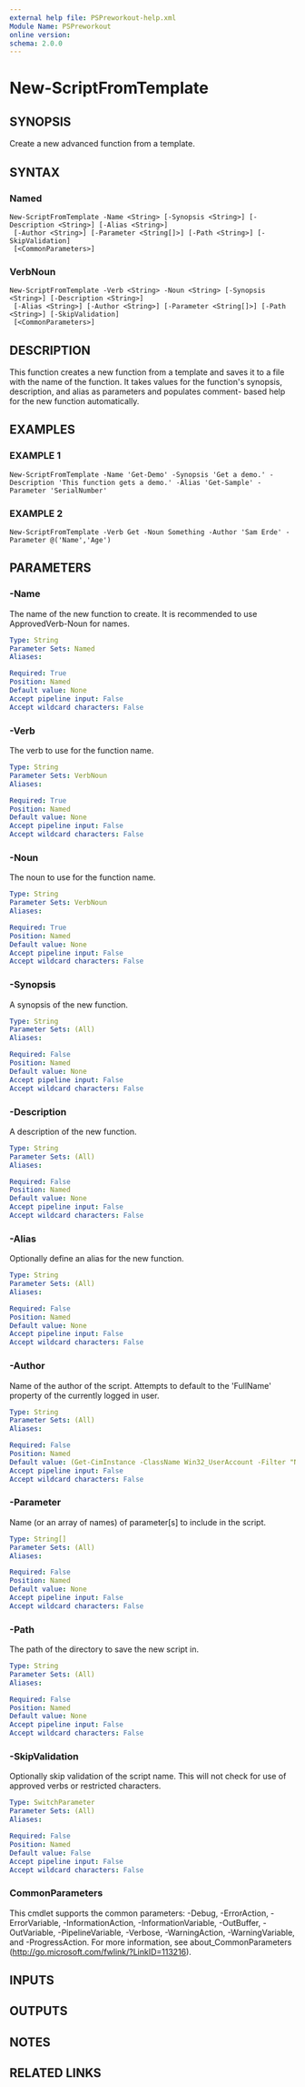 ```yaml
---
external help file: PSPreworkout-help.xml
Module Name: PSPreworkout
online version:
schema: 2.0.0
---
```


# New-ScriptFromTemplate

## SYNOPSIS
Create a new advanced function from a template.

## SYNTAX

### Named
```
New-ScriptFromTemplate -Name <String> [-Synopsis <String>] [-Description <String>] [-Alias <String>]
 [-Author <String>] [-Parameter <String[]>] [-Path <String>] [-SkipValidation]
 [<CommonParameters>]
```

### VerbNoun
```
New-ScriptFromTemplate -Verb <String> -Noun <String> [-Synopsis <String>] [-Description <String>]
 [-Alias <String>] [-Author <String>] [-Parameter <String[]>] [-Path <String>] [-SkipValidation]
 [<CommonParameters>]
```

## DESCRIPTION
This function creates a new function from a template and saves it to a file with the name of the function.
It takes values for the function's synopsis, description, and alias as parameters and populates comment-
based help for the new function automatically.

## EXAMPLES

### EXAMPLE 1
```
New-ScriptFromTemplate -Name 'Get-Demo' -Synopsis 'Get a demo.' -Description 'This function gets a demo.' -Alias 'Get-Sample' -Parameter 'SerialNumber'
```

### EXAMPLE 2
```
New-ScriptFromTemplate -Verb Get -Noun Something -Author 'Sam Erde' -Parameter @('Name','Age')
```

## PARAMETERS

### -Name
The name of the new function to create.
It is recommended to use ApprovedVerb-Noun for names.

```yaml
Type: String
Parameter Sets: Named
Aliases:

Required: True
Position: Named
Default value: None
Accept pipeline input: False
Accept wildcard characters: False
```

### -Verb
The verb to use for the function name.

```yaml
Type: String
Parameter Sets: VerbNoun
Aliases:

Required: True
Position: Named
Default value: None
Accept pipeline input: False
Accept wildcard characters: False
```

### -Noun
The noun to use for the function name.

```yaml
Type: String
Parameter Sets: VerbNoun
Aliases:

Required: True
Position: Named
Default value: None
Accept pipeline input: False
Accept wildcard characters: False
```

### -Synopsis
A synopsis of the new function.

```yaml
Type: String
Parameter Sets: (All)
Aliases:

Required: False
Position: Named
Default value: None
Accept pipeline input: False
Accept wildcard characters: False
```

### -Description
A description of the new function.

```yaml
Type: String
Parameter Sets: (All)
Aliases:

Required: False
Position: Named
Default value: None
Accept pipeline input: False
Accept wildcard characters: False
```

### -Alias
Optionally define an alias for the new function.

```yaml
Type: String
Parameter Sets: (All)
Aliases:

Required: False
Position: Named
Default value: None
Accept pipeline input: False
Accept wildcard characters: False
```

### -Author
Name of the author of the script.
Attempts to default to the 'FullName' property of the currently logged in user.

```yaml
Type: String
Parameter Sets: (All)
Aliases:

Required: False
Position: Named
Default value: (Get-CimInstance -ClassName Win32_UserAccount -Filter "Name = `'$([System.Security.Principal.WindowsIdentity]::GetCurrent().Name.Split('\')[1])`'").FullName
Accept pipeline input: False
Accept wildcard characters: False
```

### -Parameter
Name (or an array of names) of parameter\[s\] to include in the script.

```yaml
Type: String[]
Parameter Sets: (All)
Aliases:

Required: False
Position: Named
Default value: None
Accept pipeline input: False
Accept wildcard characters: False
```

### -Path
The path of the directory to save the new script in.

```yaml
Type: String
Parameter Sets: (All)
Aliases:

Required: False
Position: Named
Default value: None
Accept pipeline input: False
Accept wildcard characters: False
```

### -SkipValidation
Optionally skip validation of the script name.
This will not check for use of approved verbs or restricted characters.

```yaml
Type: SwitchParameter
Parameter Sets: (All)
Aliases:

Required: False
Position: Named
Default value: False
Accept pipeline input: False
Accept wildcard characters: False
```

### CommonParameters
This cmdlet supports the common parameters: -Debug, -ErrorAction, -ErrorVariable, -InformationAction, -InformationVariable, -OutBuffer, -OutVariable, -PipelineVariable, -Verbose, -WarningAction, -WarningVariable, and -ProgressAction. 
For more information, see about_CommonParameters (http://go.microsoft.com/fwlink/?LinkID=113216).

## INPUTS

## OUTPUTS

## NOTES

## RELATED LINKS
